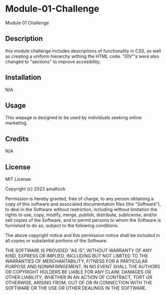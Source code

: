 # Module-01-Challenge
Module 01 Challenge 

## Description

this module challenge includes descriptions of functionality in CSS, as well as creating a uniform hierarchy withing the HTML code. "DIV"'s were also changed to "sections" to improve accesibility.

## Installation

N/A

## Usage

This wepage is designed to be used by individuals seeking online marketing.

## Credits

N/A

## License

MIT License

Copyright (c) 2023 amattock

Permission is hereby granted, free of charge, to any person obtaining a copy
of this software and associated documentation files (the "Software"), to deal
in the Software without restriction, including without limitation the rights
to use, copy, modify, merge, publish, distribute, sublicense, and/or sell
copies of the Software, and to permit persons to whom the Software is
furnished to do so, subject to the following conditions:

The above copyright notice and this permission notice shall be included in all
copies or substantial portions of the Software.

THE SOFTWARE IS PROVIDED "AS IS", WITHOUT WARRANTY OF ANY KIND, EXPRESS OR
IMPLIED, INCLUDING BUT NOT LIMITED TO THE WARRANTIES OF MERCHANTABILITY,
FITNESS FOR A PARTICULAR PURPOSE AND NONINFRINGEMENT. IN NO EVENT SHALL THE
AUTHORS OR COPYRIGHT HOLDERS BE LIABLE FOR ANY CLAIM, DAMAGES OR OTHER
LIABILITY, WHETHER IN AN ACTION OF CONTRACT, TORT OR OTHERWISE, ARISING FROM,
OUT OF OR IN CONNECTION WITH THE SOFTWARE OR THE USE OR OTHER DEALINGS IN THE
SOFTWARE.